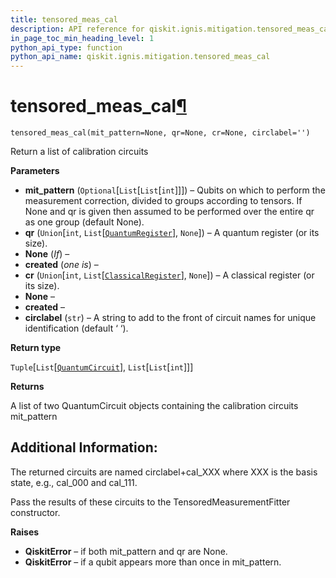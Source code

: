 ```yaml
---
title: tensored_meas_cal
description: API reference for qiskit.ignis.mitigation.tensored_meas_cal
in_page_toc_min_heading_level: 1
python_api_type: function
python_api_name: qiskit.ignis.mitigation.tensored_meas_cal
---
```


# tensored\_meas\_cal[¶](#tensored-meas-cal "Permalink to this headline")

<span id="qiskit.ignis.mitigation.tensored_meas_cal" />

`tensored_meas_cal(mit_pattern=None, qr=None, cr=None, circlabel='')`

Return a list of calibration circuits

**Parameters**

*   **mit\_pattern** (`Optional`\[`List`\[`List`\[`int`]]]) – Qubits on which to perform the measurement correction, divided to groups according to tensors. If None and qr is given then assumed to be performed over the entire qr as one group (default None).
*   **qr** (`Union`\[`int`, `List`\[[`QuantumRegister`](qiskit.circuit.QuantumRegister "qiskit.circuit.quantumregister.QuantumRegister")], `None`]) – A quantum register (or its size).
*   **None** (*If*) –
*   **created** (*one is*) –
*   **cr** (`Union`\[`int`, `List`\[[`ClassicalRegister`](qiskit.circuit.ClassicalRegister "qiskit.circuit.classicalregister.ClassicalRegister")], `None`]) – A classical register (or its size).
*   **None** –
*   **created** –
*   **circlabel** (`str`) – A string to add to the front of circuit names for unique identification (default ‘ ‘).

**Return type**

`Tuple`\[`List`\[[`QuantumCircuit`](qiskit.circuit.QuantumCircuit "qiskit.circuit.quantumcircuit.QuantumCircuit")], `List`\[`List`\[`int`]]]

**Returns**

A list of two QuantumCircuit objects containing the calibration circuits mit\_pattern

## Additional Information:

The returned circuits are named circlabel+cal\_XXX where XXX is the basis state, e.g., cal\_000 and cal\_111.

Pass the results of these circuits to the TensoredMeasurementFitter constructor.

**Raises**

*   **QiskitError** – if both mit\_pattern and qr are None.
*   **QiskitError** – if a qubit appears more than once in mit\_pattern.

